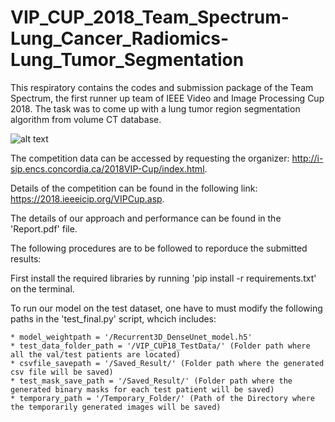 # VIP_CUP_2018_Team_Spectrum-Lung_Cancer_Radiomics-Lung_Tumor_Segmentation
This respiratory contains the codes and submission package of the Team Spectrum, the first runner up team of IEEE Video and Image Processing Cup 2018. The task was to come up with a lung tumor region segmentation algorithm from volume CT database.

![alt text](https://github.com/udday2014/VIP_CUP_2018_Team_Spectrum-Lung_Cancer_Radiomics-Tumor_Region_Segmentation/blob/master/VIP_CUP_everyone.jpg)


The competition data can be accessed by requesting the organizer: 
http://i-sip.encs.concordia.ca/2018VIP-Cup/index.html.

Details of the competition can be found in the following link:
https://2018.ieeeicip.org/VIPCup.asp.

The details of our approach and performance can be found in the 'Report.pdf' file. 

The following procedures are to be followed to reporduce the submitted results:

First install the required libraries by running 'pip install -r requirements.txt' on the terminal.

To run our model on the test dataset, one have to must modify the following paths in the 'test_final.py' script, whcich includes:

    * model_weightpath = '/Recurrent3D_DenseUnet_model.h5'
    * test_data_folder_path = '/VIP_CUP18_TestData/' (Folder path where all the val/test patients are located)
    * csvfile_savepath = '/Saved_Result/' (Folder path where the generated csv file will be saved)
    * test_mask_save_path = '/Saved_Result/' (Folder path where the generated binary masks for each test patient will be saved)
    * temporary_path = '/Temporary_Folder/' (Path of the Directory where the temporarily generated images will be saved)


